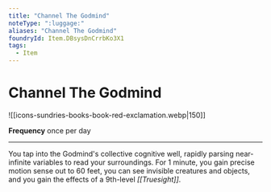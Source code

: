 ```yaml
---
title: "Channel The Godmind"
noteType: ":luggage:"
aliases: "Channel The Godmind"
foundryId: Item.DBsysDnCrrbKo3X1
tags:
  - Item
---
```


# Channel The Godmind
![[icons-sundries-books-book-red-exclamation.webp|150]]

**Frequency** once per day

* * *

You tap into the Godmind's collective cognitive well, rapidly parsing near-infinite variables to read your surroundings. For 1 minute, you gain precise motion sense out to 60 feet, you can see invisible creatures and objects, and you gain the effects of a 9th-level _[[Truesight]]_.
